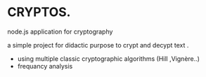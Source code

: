 # CRYPTOS.
node.js application for cryptography

a simple project for didactic purpose to crypt and decypt text .
+ using multiple classic cryptographic algorithms (Hill ,Vignère..)
+ frequancy analysis
